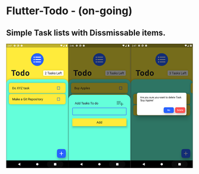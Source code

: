 # Flutter-Todo - (on-going)
## Simple Task lists with Dissmissable items. 

<img alt="UI flow" src="https://github.com/Bytepie/Flutter-Todo/blob/master/scrnshts/1s.png">
